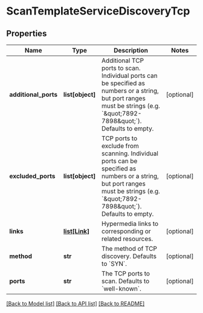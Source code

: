 # ScanTemplateServiceDiscoveryTcp

## Properties
Name | Type | Description | Notes
------------ | ------------- | ------------- | -------------
**additional_ports** | **list[object]** | Additional TCP ports to scan. Individual ports can be specified as numbers or a string, but port ranges must be strings (e.g. &#x60;\&quot;7892-7898\&quot;&#x60;). Defaults to empty. | [optional] 
**excluded_ports** | **list[object]** | TCP ports to exclude from scanning. Individual ports can be specified as numbers or a string, but port ranges must be strings (e.g. &#x60;\&quot;7892-7898\&quot;&#x60;). Defaults to empty. | [optional] 
**links** | [**list[Link]**](Link.md) | Hypermedia links to corresponding or related resources. | [optional] 
**method** | **str** | The method of TCP discovery. Defaults to &#x60;SYN&#x60;. | [optional] 
**ports** | **str** | The TCP ports to scan. Defaults to &#x60;well-known&#x60;. | [optional] 

[[Back to Model list]](../README.md#documentation-for-models) [[Back to API list]](../README.md#documentation-for-api-endpoints) [[Back to README]](../README.md)


